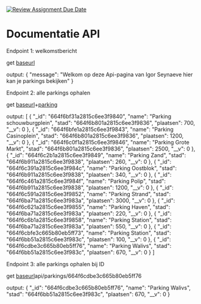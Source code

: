 [![Review Assignment Due Date](https://classroom.github.com/assets/deadline-readme-button-24ddc0f5d75046c5622901739e7c5dd533143b0c8e959d652212380cedb1ea36.svg)](https://classroom.github.com/a/5ykzvLV4)


[baseurl]:http://localhost:4510/
[parking]:api/parkings


# Documentatie API

Endpoint 1: welkomstbericht

get [baseurl]

output: {
  "message": "Welkom op deze Api-pagina van Igor Seynaeve hier kan je parkings bekijken"
}

Endpoint 2: alle parkings ophalen

get [baseurl]+[parking]

output: [
  {
    "_id": "664f6bf31a2815c6ee3f9840",
    "name": "Parking schouwburgplein",
    "stad": "664f6b801a2815c6ee3f9836",
    "plaatsen": 700,
    "__v": 0
  },
  {
    "_id": "664f6bfe1a2815c6ee3f9843",
    "name": "Parking Casinoplein",
    "stad": "664f6b801a2815c6ee3f9836",
    "plaatsen": 1200,
    "__v": 0
  },
  {
    "_id": "664f6c0f1a2815c6ee3f9846",
    "name": "Parking Grote Markt",
    "stad": "664f6b801a2815c6ee3f9836",
    "plaatsen": 2500,
    "__v": 0
  },
  {
    "_id": "664f6c2b1a2815c6ee3f9849",
    "name": "Parking Zand",
    "stad": "664f6b911a2815c6ee3f9838",
    "plaatsen": 260,
    "__v": 0
  },
  {
    "_id": "664f6c391a2815c6ee3f984c",
    "name": "Parking Oostblok",
    "stad": "664f6b911a2815c6ee3f9838",
    "plaatsen": 340,
    "__v": 0
  },
  {
    "_id": "664f6c461a2815c6ee3f984f",
    "name": "Parking Polip",
    "stad": "664f6b911a2815c6ee3f9838",
    "plaatsen": 1200,
    "__v": 0
  },
  {
    "_id": "664f6c591a2815c6ee3f9852",
    "name": "Parking Strand",
    "stad": "664f6ba71a2815c6ee3f983a",
    "plaatsen": 3000,
    "__v": 0
  },
  {
    "_id": "664f6c621a2815c6ee3f9855",
    "name": "Parking Haven",
    "stad": "664f6ba71a2815c6ee3f983a",
    "plaatsen": 220,
    "__v": 0
  },
  {
    "_id": "664f6c6b1a2815c6ee3f9858",
    "name": "Parking Station",
    "stad": "664f6ba71a2815c6ee3f983a",
    "plaatsen": 550,
    "__v": 0
  },
  {
    "_id": "664f6cbfe3c665b80eb5ff73",
    "name": "Parking Station",
    "stad": "664f6bb51a2815c6ee3f983c",
    "plaatsen": 100,
    "__v": 0
  },
  {
    "_id": "664f6cdbe3c665b80eb5ff76",
    "name": "Parking Walivs",
    "stad": "664f6bb51a2815c6ee3f983c",
    "plaatsen": 670,
    "__v": 0
  }
]

Endpoint 3: alle parkings ophalen bij ID

get [baseurl]api/parkings/664f6cdbe3c665b80eb5ff76

output: {
  "_id": "664f6cdbe3c665b80eb5ff76",
  "name": "Parking Walivs",
  "stad": "664f6bb51a2815c6ee3f983c",
  "plaatsen": 670,
  "__v": 0
}